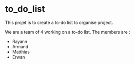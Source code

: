 # to_do_list

This  projet is to create a to-do list to organise project.

We are a team of 4 working on a to-do list. The members are :

- Rayann
- Armand
- Matthias
- Erwan